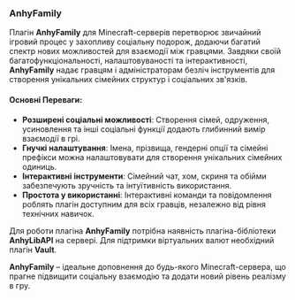 ### AnhyFamily

Плагін **AnhyFamily** для Minecraft-серверів перетворює звичайний ігровий процес у захопливу соціальну подорож, додаючи багатий спектр нових можливостей для взаємодії між гравцями. Завдяки своїй багатофункціональності, налаштовуваності та інтерактивності, **AnhyFamily** надає гравцям і адміністраторам безліч інструментів для створення унікальних сімейних структур і соціальних зв'язків.

#### Основні Переваги:

- **Розширені соціальні можливості**: Створення сімей, одруження, усиновлення та інші соціальні функції додають глибинний вимір взаємодії в грі.
- **Гнучкі налаштування**: Імена, прізвища, гендерні опції та сімейні префікси можна налаштовувати для створення унікальних сімейних одиниць.
- **Інтерактивні інструменти**: Сімейний чат, хом, скриня та обійми забезпечують зручність та інтуїтивність використання.
- **Простота у використанні**: Інтерактивні команди та повідомлення роблять плагін доступним для всіх гравців, незалежно від рівня технічних навичок.

Для роботи плагіна **AnhyFamily** потрібна наявність плагіна-бібліотеки **AnhyLibAPI** на сервері. Для підтримки віртуальних валют необхідний плагін **Vault**.

**AnhyFamily** – ідеальне доповнення до будь-якого Minecraft-сервера, що прагне підвищити соціальну взаємодію та додати новий рівень реалізму в гру.
